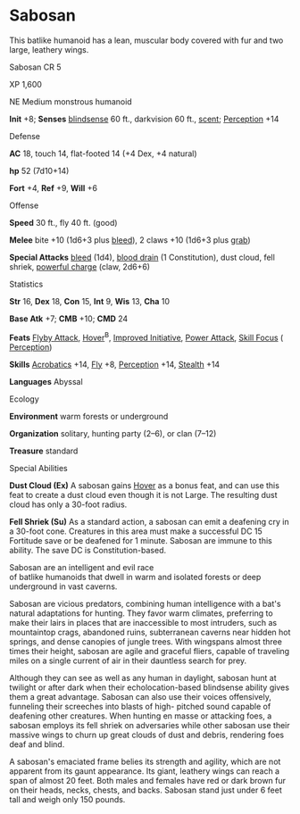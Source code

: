 # Sabosan

This batlike humanoid has a lean, muscular body covered with fur and two large, leathery wings.

Sabosan CR 5

XP 1,600

NE Medium monstrous humanoid

**Init** +8; **Senses** [blindsense](/pathfinderRPG/prd/monsters/universalMonsterRules.html#_blindsense) 60 ft., darkvision 60 ft., [scent](/pathfinderRPG/prd/monsters/universalMonsterRules.html#_scent); [Perception](/pathfinderRPG/prd/skills/perception.html#_perception) +14

Defense

**AC** 18, touch 14, flat-footed 14 (+4 Dex, +4 natural)

**hp** 52 (7d10+14)

**Fort** +4, **Ref** +9, **Will** +6

Offense

**Speed** 30 ft., fly 40 ft. (good)

**Melee** bite +10 (1d6+3 plus [bleed](/pathfinderRPG/prd/monsters/universalMonsterRules.html#_bleed)), 2 claws +10 (1d6+3 plus [grab](/pathfinderRPG/prd/monsters/universalMonsterRules.html#_grab))

**Special Attacks** [bleed](/pathfinderRPG/prd/monsters/universalMonsterRules.html#_bleed) (1d4), [blood drain](/pathfinderRPG/prd/monsters/universalMonsterRules.html#_blood-drain) (1 Constitution), dust cloud, fell shriek, [powerful charge](/pathfinderRPG/prd/monsters/universalMonsterRules.html#_powerful-charge) (claw, 2d6+6)

Statistics

**Str** 16, **Dex** 18, **Con** 15, **Int** 9, **Wis** 13, **Cha** 10

**Base Atk** +7; **CMB** +10; **CMD** 24

**Feats** [Flyby Attack](/pathfinderRPG/prd/monsters/monsterFeats.html#_flyby-attack), [Hover](/pathfinderRPG/prd/monsters/monsterFeats.html#_hover)<sup>B</sup>, [Improved Initiative](/pathfinderRPG/prd/feats.html#_improved-initiative), [Power Attack](/pathfinderRPG/prd/feats.html#_power-attack), [Skill Focus](/pathfinderRPG/prd/feats.html#_skill-focus) ( [Perception](/pathfinderRPG/prd/skills/perception.html#_perception))

**Skills** [Acrobatics](/pathfinderRPG/prd/skills/acrobatics.html#_acrobatics) +14, [Fly](/pathfinderRPG/prd/skills/fly.html#_fly) +8, [Perception](/pathfinderRPG/prd/skills/perception.html#_perception) +14, [Stealth](/pathfinderRPG/prd/skills/stealth.html#_stealth) +14

**Languages** Abyssal

Ecology

**Environment** warm forests or underground

**Organization** solitary, hunting party (2–6), or clan (7–12)

**Treasure** standard

Special Abilities

**Dust Cloud (Ex)** A sabosan gains [Hover](/pathfinderRPG/prd/monsters/monsterFeats.html#_hover) as a bonus feat, and can use this feat to create a dust cloud even though it is not Large. The resulting dust cloud has only a 30-foot radius.

**Fell Shriek (Su)** As a standard action, a sabosan can emit a deafening cry in a 30-foot cone. Creatures in this area must make a successful DC 15 Fortitude save or be deafened for 1 minute. Sabosan are immune to this ability. The save DC is Constitution-based.

Sabosan are an intelligent and evil race   
of batlike humanoids that dwell in warm and isolated forests or deep underground in vast caverns.

Sabosan are vicious predators, combining human intelligence with a bat's natural adaptations for hunting. They favor warm climates, preferring to make their lairs in places that are inaccessible to most intruders, such as mountaintop crags, abandoned ruins, subterranean caverns near hidden hot springs, and dense canopies of jungle trees. With wingspans almost three times their height, sabosan are agile and graceful fliers, capable of traveling miles on a single current of air in their dauntless search for prey.

Although they can see as well as any human in daylight, sabosan hunt at twilight or after dark when their echolocation-based blindsense ability gives them a great advantage. Sabosan can also use their voices offensively, funneling their screeches into blasts of high- pitched sound capable of deafening other creatures. When hunting en masse or attacking foes, a sabosan employs its fell shriek on adversaries while other sabosan use their massive wings to churn up great clouds of dust and debris, rendering foes deaf and blind.

A sabosan's emaciated frame belies its strength and agility, which are not apparent from its gaunt appearance. Its giant, leathery wings can reach a span of almost 20 feet. Both males and females have red or dark brown fur on their heads, necks, chests, and backs. Sabosan stand just under 6 feet tall and weigh only 150 pounds.


